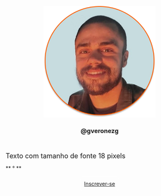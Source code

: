 <div align="center">
  <img src="https://github.com/gveronezg/gveronezg/blob/main/GVG.png" alt="gveronezg" width="300" height="300">
</div>

### <div style="text-align: center">@gveronezg</div>
<br> <!-- Adiciona uma quebra de linha -->

<span style="font-size: 18px;">Texto com tamanho de fonte 18 pixels</span>

** ° ** <!-- Colocar em negrito -->

<div align="center">
  <a href="#" style="display: inline-block; padding: 10px; border: 1px solid rgba(255, 255, 255, 0.5); border-radius: 8px;">Inscrever-se</a>
</div>
